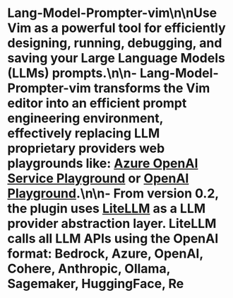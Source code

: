 # Lang-Model-Prompter-vim\n\nUse Vim as a powerful tool for efficiently designing, running, debugging, and saving your Large Language Models (LLMs) prompts.\n\n- Lang-Model-Prompter-vim transforms the Vim editor into an efficient prompt engineering environment, effectively replacing LLM proprietary providers web playgrounds like: [Azure OpenAI Service Playground](https:\/\/oai.azure.com\/{portal\/) or [OpenAI Playground](https:\/\/platform.openai.com\/playground).\n\n- From version 0.2, the plugin uses [LiteLLM](https:\/\/github.com\/BerriAI\/litellm) as a LLM provider abstraction layer.  LiteLLM calls all LLM APIs using the OpenAI format: Bedrock, Azure, OpenAI, Cohere, Anthropic, Ollama, Sagemaker, HuggingFace, Re